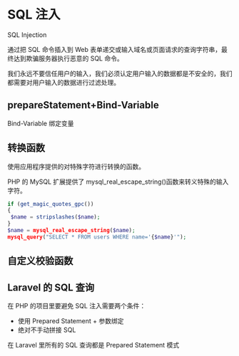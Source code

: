 # SQL 注入

SQL Injection

通过把 SQL 命令插入到 Web 表单递交或输入域名或页面请求的查询字符串，最终达到欺骗服务器执行恶意的 SQL 命令。

我们永远不要信任用户的输入，我们必须认定用户输入的数据都是不安全的，我们都需要对用户输入的数据进行过滤处理。

## prepareStatement+Bind-Variable

Bind-Variable 绑定变量

## 转换函数

使用应用程序提供的对特殊字符进行转换的函数。

PHP 的 MySQL 扩展提供了 mysql_real_escape_string()函数来转义特殊的输入字符。

```php
if (get_magic_quotes_gpc())
{
 $name = stripslashes($name);
}
$name = mysql_real_escape_string($name);
mysql_query("SELECT * FROM users WHERE name='{$name}'");
```

## 自定义校验函数

## Laravel 的 SQL 查询

在 PHP 的项目里要避免 SQL 注入需要两个条件：

- 使用 Prepared Statement + 参数绑定
- 绝对不手动拼接 SQL

在 Laravel 里所有的 SQL 查询都是 Prepared Statement 模式
